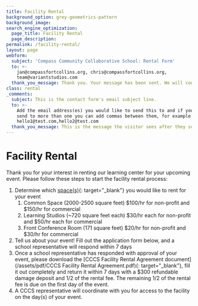 ```yaml
---
title: Facility Rental
background_option: grey-geometrics-pattern
background_image:
search_engine_optimization:
  page_title: Facility Rental
  page_description:
permalink: /facility-rental/
layout: page
webform:
  subject: 'Compass Community Collaborative School: Rental Form'
  to: >-
    jan@compassfortcollins.org, chris@compassfortcollins.org,
    team@variantstudios.com
  thank_you_message: Thank you. Your message has been sent. We will contact you shortly.
class: rental
_comments:
  subject: This is the contact form's email subject line.
  to: >-
    Add the email address(es) you would like to send this to and if you want to
    send to more than one you can add commas between them, for example:
    hello1@test.com,hello2@test.com
  thank_you_message: This is the message the visitor sees after they submit a contact message.
---
```


# Facility Rental

Thank you for your interest in renting our learning center for your upcoming event. Please follow these steps to start the facility rental process:

1. Determine which [space(s)](https://compassfortcollins.org/campus/){: target="_blank"} you would like to rent for your event
   1. Common Space (2000-2500 square feet) $100/hr for non-profit and $150/hr for commercial
   2. Learning Studios (~720 square feet each) $30/hr each for non-profit and $50/hr each for commercial
   3. Front Conference Room (171 square feet) $20/hr for non-profit and $30/hr for commercial
2. Tell us about your event\! Fill out the application form below, and a school representative will respond within 7 days
3. Once a school representative has responded with approval of your event, please download the [CCCS Facility Rental Agreement document](/assets/pdf/CCCS Facility Rental Agreement.pdf){: target="_blank"}, fill it out completely and return it within 7 days with a $300 refundable damage deposit and 1/2 of the rental fee. The remaining 1/2 of the rental fee is due on the first day of the event.
4. A CCCS representative will coordinate with you for access to the facility on the day(s) of your event.